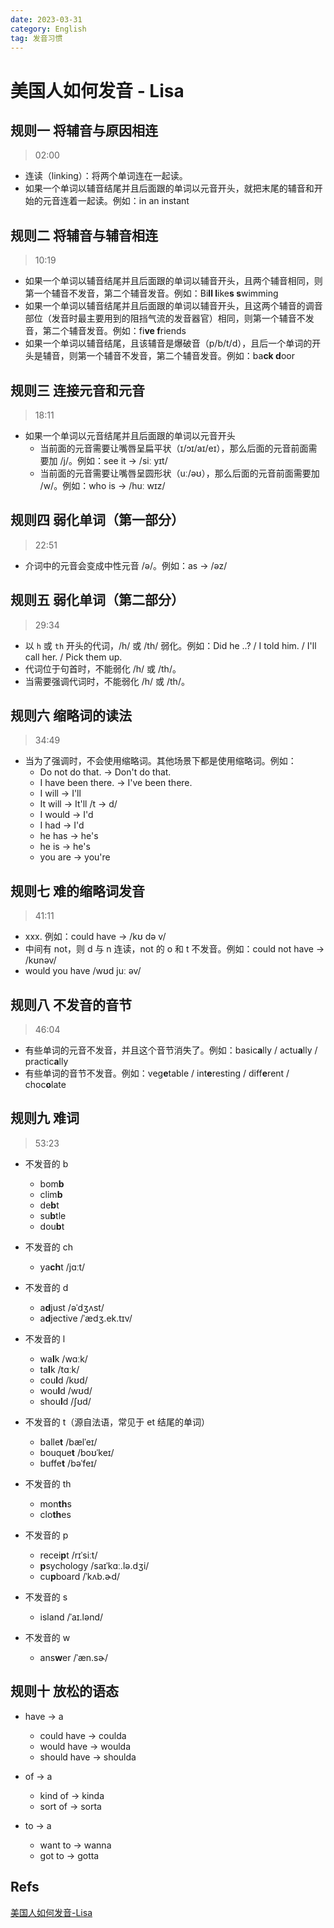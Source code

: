 ```yaml
---
date: 2023-03-31
category: English
tag: 发音习惯
---
```


# 美国人如何发音 - Lisa

## 规则一 将辅音与原因相连

> 02:00

- 连读（linking）：将两个单词连在一起读。
- 如果一个单词以辅音结尾并且后面跟的单词以元音开头，就把末尾的辅音和开始的元音连着一起读。例如：in an instant

## 规则二 将辅音与辅音相连

> 10:19

- 如果一个单词以辅音结尾并且后面跟的单词以辅音开头，且两个辅音相同，则第一个辅音不发音，第二个辅音发音。例如：Bi**ll l**ike**s s**wimming
- 如果一个单词以辅音结尾并且后面跟的单词以辅音开头，且这两个辅音的调音部位（发音时最主要用到的阻挡气流的发音器官）相同，则第一个辅音不发音，第二个辅音发音。例如：fi**ve f**riends
- 如果一个单词以辅音结尾，且该辅音是爆破音（p/b/t/d），且后一个单词的开头是辅音，则第一个辅音不发音，第二个辅音发音。例如：ba**ck d**oor

## 规则三 连接元音和元音

> 18:11

- 如果一个单词以元音结尾并且后面跟的单词以元音开头
  - 当前面的元音需要让嘴唇呈扁平状（ɪ/ɔɪ/aɪ/eɪ），那么后面的元音前面需要加 /j/。例如：see it -> /siː yɪt/
  - 当前面的元音需要让嘴唇呈圆形状（uː/əʊ），那么后面的元音前面需要加 /w/。例如：who is -> /huː wɪz/

## 规则四 弱化单词（第一部分）

> 22:51

- 介词中的元音会变成中性元音 /ə/。例如：as -> /əz/

## 规则五 弱化单词（第二部分）

> 29:34

- 以 `h` 或 `th` 开头的代词，/h/ 或 /th/ 弱化。例如：Did he ..? / I told him. / I'll call her. / Pick them up.
- 代词位于句首时，不能弱化 /h/ 或 /th/。
- 当需要强调代词时，不能弱化 /h/ 或 /th/。

## 规则六 缩略词的读法

> 34:49

- 当为了强调时，不会使用缩略词。其他场景下都是使用缩略词。例如：
  - Do not do that. -> Don't do that.
  - I have been there. -> I've been there.
  - I will -> I'll
  - It will -> It'll /t -> d/
  - I would -> I'd
  - I had -> I'd
  - he has -> he's
  - he is -> he's
  - you are -> you're

## 规则七 难的缩略词发音

> 41:11

- xxx. 例如：could have -> /kʊ də v/
- 中间有 not，则 d 与 n 连读，not 的 o 和 t 不发音。例如：could not have -> /kʊnəv/
- would you have /wʊd juː əv/

## 规则八 不发音的音节

> 46:04

- 有些单词的元音不发音，并且这个音节消失了。例如：basic**a**lly / actu**a**lly / practic**a**lly
- 有些单词的音节不发音。例如：veg**e**table / int**e**resting / diff**e**rent / choc**o**late

## 规则九 难词

> 53:23

- 不发音的 b
  - bom**b**
  - clim**b**
  - de**b**t
  - su**b**tle
  - dou**b**t

- 不发音的 ch
  - ya**ch**t /jɑːt/

- 不发音的 d
  - a**d**just /əˈdʒʌst/
  - a**d**jective /ˈædʒ.ek.tɪv/

- 不发音的 l
  - wa**l**k /wɑːk/
  - ta**l**k /tɑːk/
  - cou**l**d /kʊd/
  - wou**l**d /wʊd/
  - shou**l**d /ʃʊd/

- 不发音的 t（源自法语，常见于 et 结尾的单词）
  - balle**t** /bælˈeɪ/
  - bouque**t** /boʊˈkeɪ/
  - buffe**t** /bəˈfeɪ/

- 不发音的 th
  - mon**th**s
  - clo**th**es

- 不发音的 p
  - recei**p**t /rɪˈsiːt/
  - **p**sychology /saɪˈkɑː.lə.dʒi/
  - cu**p**board /ˈkʌb.ɚd/

- 不发音的 s
  - island /ˈaɪ.lənd/

- 不发音的 w
  - ans**w**er /ˈæn.sɚ/

## 规则十 放松的语态

- have -> a
  - could have -> coulda
  - would have -> woulda
  - should have -> shoulda

- of -> a
  - kind of -> kinda
  - sort of -> sorta

- to -> a
  - want to -> wanna
  - got to -> gotta

## Refs

[美国人如何发音-Lisa](https://www.bilibili.com/video/BV1Xr4y1N76H?p=4&vd_source=9b4e3dff7609ad29f13d886e715862ba)
